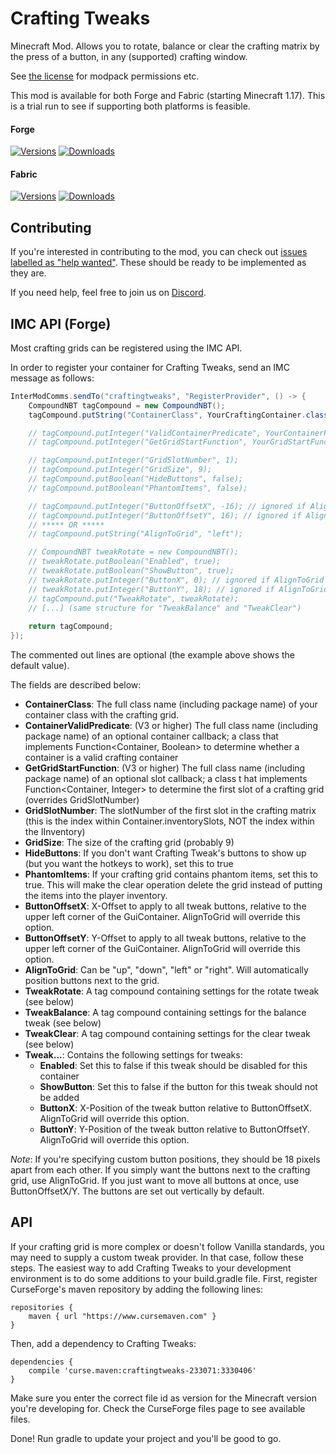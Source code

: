 # Crafting Tweaks

Minecraft Mod. Allows you to rotate, balance or clear the crafting matrix by the press of a button, in any (supported) crafting window.

See [the license](LICENSE) for modpack permissions etc.

This mod is available for both Forge and Fabric (starting Minecraft 1.17). This is a trial run to see if supporting both platforms is feasible.

#### Forge

[![Versions](http://cf.way2muchnoise.eu/versions/233071_latest.svg)](https://minecraft.curseforge.com/projects/crafting-tweaks) 
[![Downloads](http://cf.way2muchnoise.eu/full_233071_downloads.svg)](https://minecraft.curseforge.com/projects/crafting-tweaks)

#### Fabric

[![Versions](http://cf.way2muchnoise.eu/versions/502516_latest.svg)](https://minecraft.curseforge.com/projects/crafting-tweaks-fabric) 
[![Downloads](http://cf.way2muchnoise.eu/full_502516_downloads.svg)](https://minecraft.curseforge.com/projects/crafting-tweaks-fabric)

## Contributing

If you're interested in contributing to the mod, you can check out [issues labelled as "help wanted"](https://github.com/ModdingForBlockheads/CraftingTweaks/issues?q=is%3Aopen+is%3Aissue+label%3A%22help+wanted%22). These should be ready to be implemented as they are.

If you need help, feel free to join us on [Discord](https://discord.gg/scGAfXC).

## IMC API (Forge)
Most crafting grids can be registered using the IMC API.

In order to register your container for Crafting Tweaks, send an IMC message as follows:

```java
InterModComms.sendTo("craftingtweaks", "RegisterProvider", () -> {
    CompoundNBT tagCompound = new CompoundNBT();
    tagCompound.putString("ContainerClass", YourCraftingContainer.class.getName());

    // tagCompound.putInteger("ValidContainerPredicate", YourContainerPredicate.class.getName());
    // tagCompound.putInteger("GetGridStartFunction", YourGridStartFunction.class.getName());

    // tagCompound.putInteger("GridSlotNumber", 1);
    // tagCompound.putInteger("GridSize", 9);
    // tagCompound.putBoolean("HideButtons", false);
    // tagCompound.putBoolean("PhantomItems", false);

    // tagCompound.putInteger("ButtonOffsetX", -16); // ignored if AlignToGrid is set
    // tagCompound.putInteger("ButtonOffsetY", 16); // ignored if AlignToGrid is set
    // ***** OR *****
    // tagCompound.putString("AlignToGrid", "left");

    // CompoundNBT tweakRotate = new CompoundNBT();
    // tweakRotate.putBoolean("Enabled", true);
    // tweakRotate.putBoolean("ShowButton", true);
    // tweakRotate.putInteger("ButtonX", 0); // ignored if AlignToGrid is set
    // tweakRotate.putInteger("ButtonY", 18); // ignored if AlignToGrid is set
    // tagCompound.put("TweakRotate", tweakRotate);
    // [...] (same structure for "TweakBalance" and "TweakClear")
    
    return tagCompound;
});
```

The commented out lines are optional (the example above shows the default value).

The fields are described below:
* **ContainerClass**: The full class name (including package name) of your container class with the crafting grid.
* **ContainerValidPredicate**: (V3 or higher) The full class name (including package name) of an optional container callback; a class that implements Function<Container, Boolean> to determine whether a container is a valid crafting container
* **GetGridStartFunction**: (V3 or higher) The full class name (including package name) of an optional slot callback; a class t hat implements Function<Container, Integer> to determine the first slot of a crafting grid (overrides GridSlotNumber)
* **GridSlotNumber**: The slotNumber of the first slot in the crafting matrix (this is the index within Container.inventorySlots, NOT the index within the IInventory)
* **GridSize**: The size of the crafting grid (probably 9)
* **HideButtons**: If you don't want Crafting Tweak's buttons to show up (but you want the hotkeys to work), set this to true
* **PhantomItems**: If your crafting grid contains phantom items, set this to true. This will make the clear operation delete the grid instead of putting the items into the player inventory.
* **ButtonOffsetX**: X-Offset to apply to all tweak buttons, relative to the upper left corner of the GuiContainer. AlignToGrid will override this option.
* **ButtonOffsetY**: Y-Offset to apply to all tweak buttons, relative to the upper left corner of the GuiContainer. AlignToGrid will override this option.
* **AlignToGrid**: Can be "up", "down", "left" or "right". Will automatically position buttons next to the grid.
* **TweakRotate**: A tag compound containing settings for the rotate tweak (see below)
* **TweakBalance**: A tag compound containing settings for the balance tweak (see below)
* **TweakClear**: A tag compound containing settings for the clear tweak (see below)
* **Tweak...**: Contains the following settings for tweaks:
  * **Enabled**: Set this to false if this tweak should be disabled for this container
  * **ShowButton**: Set this to false if the button for this tweak should not be added
  * **ButtonX**: X-Position of the tweak button relative to ButtonOffsetX. AlignToGrid will override this option.
  * **ButtonY**: Y-Position of the tweak button relative to ButtonOffsetY. AlignToGrid will override this option.

*Note*: If you're specifying custom button positions, they should be 18 pixels apart from each other. If you simply want the buttons next to the crafting grid, use AlignToGrid. If you just want to move all buttons at once, use ButtonOffsetX/Y. The buttons are set out vertically by default.

## API

If your crafting grid is more complex or doesn't follow Vanilla standards, you may need to supply a custom tweak provider. In that case, follow these steps.
The easiest way to add Crafting Tweaks to your development environment is to do some additions to your build.gradle file. First, register CurseForge's maven repository by adding the following lines:

```
repositories {
    maven { url "https://www.cursemaven.com" }
}
```

Then, add a dependency to Crafting Tweaks:

```
dependencies {
    compile 'curse.maven:craftingtweaks-233071:3330406'
}
```

Make sure you enter the correct file id as version for the Minecraft version you're developing for. Check the CurseForge files page to see available files.

Done! Run gradle to update your project and you'll be good to go.
